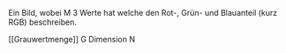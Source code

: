 Ein Bild, wobei M 3 Werte hat welche den Rot-, Grün- und Blauanteil (kurz RGB) beschreiben. 

[[Grauwertmenge]] G
Dimension N
